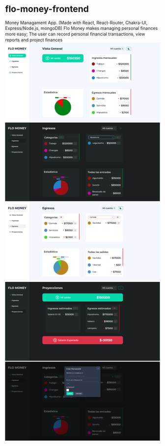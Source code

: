 # flo-money-frontend
Money Managament App.
(Made with React, React-Router, Chakra-UI, Express/Node.js, mongoDB)
Flo Money makes managing personal ﬁnances more easy; The user can record
personal ﬁnancial transactions, view reports and project ﬁnances
![.](https://github.com/Flo-314/flo-money-frontend/blob/main/imagesGithub/1.png)
![.](https://github.com/Flo-314/flo-money-frontend/blob/main/imagesGithub/2.png)
![.](https://github.com/Flo-314/flo-money-frontend/blob/main/imagesGithub/4.png)
![.](https://github.com/Flo-314/flo-money-frontend/blob/main/imagesGithub/5.png)
![.](https://github.com/Flo-314/flo-money-frontend/blob/main/imagesGithub/e.png)
